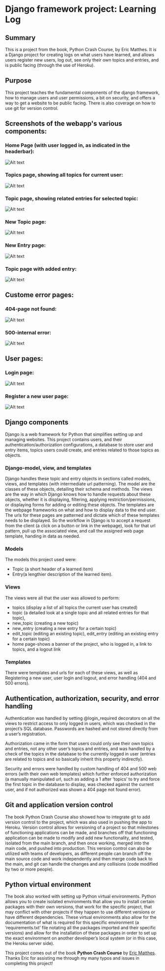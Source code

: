 # Django framework project: Learning Log

## Summary
This is a project from the book, Python Crash Course, by Eric Matthes. It is a Django project for creating logs on what users have learned, and allows users register new users, log out, see only their own topics and entries, and is public facing (through the use of Heroku).

## Purpose
This project teaches the fundamental components of the django framework, how to manage users and user permissions, a bit on security, and offers a way to get a website to be public facing.  There is also coverage on how to use git for version control.

## Screenshots of the webapp's various components:

### Home Page (with user logged in, as indicated in the headerbar):
![Alt text](https://github.com/Tanker21/Django_Learning_Log/blob/master/Learning_Log_Screenshots/HomePage.PNG "Home Page")

### Topics page, showing all topics for current user:
![Alt text](https://github.com/Tanker21/Django_Learning_Log/blob/master/Learning_Log_Screenshots/Topics.PNG "Topics Page")

### Topic page, showing related entries for selected topic:
![Alt text](https://github.com/Tanker21/Django_Learning_Log/blob/master/Learning_Log_Screenshots/Topic.PNG "Topic Page")

### New Topic page:
![Alt text](https://github.com/Tanker21/Django_Learning_Log/blob/master/Learning_Log_Screenshots/NewTopic.PNG "New_Topic Page")

### New Entry page:
![Alt text](https://github.com/Tanker21/Django_Learning_Log/blob/master/Learning_Log_Screenshots/NewEntry.PNG "New_Entry Page")

### Topic page with added entry:
![Alt text](https://github.com/Tanker21/Django_Learning_Log/blob/master/Learning_Log_Screenshots/Topic_with_entry.PNG "Topic_With_Entry Page")

## Custome error pages:

### 404-page not found:
![Alt text](https://github.com/Tanker21/Django_Learning_Log/blob/master/Learning_Log_Screenshots/404_error.PNG "404_error Page")

### 500-internal error:
![Alt text](https://github.com/Tanker21/Django_Learning_Log/blob/master/Learning_Log_Screenshots/500_Error.PNG "500_error Page")

## User pages:

### Login page:
![Alt text](https://github.com/Tanker21/Django_Learning_Log/blob/master/Learning_Log_Screenshots/LogIn.PNG "Login Page")

### Register a new user page:
![Alt text](https://github.com/Tanker21/Django_Learning_Log/blob/master/Learning_Log_Screenshots/Register.PNG "Register Page")

## Django components
Django is a web framework for Python that simplifies setting up and managing websites.  This project contains users, and their authentication/authorization configurations, a database to store user and entry items, topics users could create, and entries related to those topics as objects.  

### Django-model, view, and templates
Django handles these topic and entry objects in sections called models, views, and templates (with intermediate url patterning).  The model are the classes of these objects, detailing their schema and methods.  The views are the way in which Django knows how to handle requests about these objects, whether it is displaying, filtering, applying restriction/permissions, or displaying forms for adding or editing these objects.  The templates are the webpage frameworks on what and how to display data to the end user.  The urls for these pages are patterned and dictate which of these templates needs to be displayed.  So the workflow in Django is to accept a request from the client (a click on a button or link in the webpage), look for that url pattern, pull up the associated view, and call the assigned web page template, handing in data as needed.

### Models
The models this project used were:
- Topic (a short header of a learned item)
- Entry(a lengthier description of the learned item).  

### Views
The views were all that the user was allowed to perform: 
- topics (display a list of all topics the current user has created)
- topic (a detailed look at a single topic and all related entries for that topic),
- new_topic (creating a new topic)
- new_entry (creating a new entry for a certain topic)
- edit_topic (editing an existing topic), edit_entry (editing an existing entry for a certain topic)
- home page-shows a banner of the project, who is logged in, a link to topics, and a logout link

### Templates
There were templates and urls for each of these views, as well as Registering a new user, user login and logout, and error handling (404 and 500 errors).

## Authentication, authorization, security, and error handling
Authentication was handled by setting @login_required decorators on all the views to restrict access to only logged in users, which was checked in the project’s SQL database.  Passwords are hashed and not stored directly from a user’s registration.  

Authorization came in the form that users could only see their own topics and entries, not any other user’s topics and entries, and was handled by a check of the topics in the database to the currently logged in user (entries are related to topics and so basically inherit this property indirectly).

Security and errors were handled by custom handling of 404 and 500 web errors (with their own web templates) which further enforced authorization (a manually manipulated url, such as adding a 1 after ‘topics’ to try and force the first topic in the database to display, was checked against the current user, and if not authorized was shown a 404 page not found error).

## Git and application version control
The book Python Crash Course also showed how to integrate git to add version control to the project, which was also used in pushing the app to Heroku.  Version control allows for versioning of a project so that milestones of functioning applications can be made, and  branches off that functioning application can be made to modify and add new functionality, and tested, isolated from the main branch, and then once working, merged into the main code, and pushed into production.  This version control can also be utilized with teams of developers, as different people can branch off the main source code and work independently and then merge code back to the main, and git can handle the changes and any collisions (code modified by two or more people).  

## Python virtual environment
The book also worked with setting up Python virtual environments.  Python allows you to create isolated environments that allow you to install certain packages with their own versions, that work for the specific project, that may conflict with other projects if they happen to use different versions or have different dependencies.  These virtual environments also allow for the documentation of what is required for this specific environment (a ‘requirements.txt’ file notating all the packages imported and their specific versions) and allow for the installation of these packages in order to set up the exact environment on another developer’s local system (or in this case, the Heroku server side).

This project comes out of the book **Python Crash Course** by [Eric Matthes](https://github.com/ehmatthes).  Thanks Eric for assisting me through my many typos and issues in completing this project!
